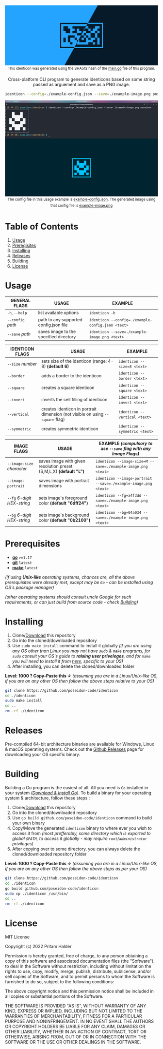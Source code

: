 <div align="center">

![identicon](./identicon.jpg)
<sup>This identicon was generated using the SHA512 hash of the [main.go](./main.go) file of this program.</sup>

Cross-platform CLI program to generate identicons based on some string passed as arguement and save as a PNG image.

```sh
identicon --config=./example-config.json --save=./example-image.png poseidon
```

![identicon-usage](./identicon-usage.jpg)
<sup>The config file in this usage example is [example-config.json](./example-config.json). The generated image using that config file is [example-image.png](./example-image.png)</sup>

</div>

# Table of Contents

1. [Usage](#usage)
2. [Prereqisites](#prerequisites)
3. [Installing](#installing)
4. [Releases](#releases)
5. [Building](#building)
6. [License](#license)

# Usage

| GENERAL FLAGS     | USAGE                                  | EXAMPLE                                           |
| ----------------- | -------------------------------------- | ------------------------------------------------- |
| `-h`, `--help`    | list available options                 | `identicon -h`                                    |
| `--config` _path_ | path to any supported config.json file | `identicon --config=./example-config.json <text>` |
| `--save` _path_   | saves image to the specified directory | `identicon --save=./example-image.png <text>`     |

| IDENTICON FLAGS   | USAGE                                                                          | EXAMPLE                        |
| ----------------- | ------------------------------------------------------------------------------ | ------------------------------ |
| `--size` _number_ | sets size of the identicon (range: 4-8) **(default 6)**                        | `identicon --size=8 <text>`    |
| `--border`        | adds a border to the identicon                                                 | `identicon --border <text>`    |
| `--square`        | creates a square identicon                                                     | `identicon --square <text>`    |
| `--invert`        | inverts the cell filling of identicon                                          | `identicon --invert <text>`    |
| `--vertical`      | creates identicon in portrait dimension (not visible on using `--square` flag) | `identicon --vertical <text>`  |
| `--symmetric`     | creates symmetric identicon                                                    | `identicon --symmetric <text>` |

| IMAGE FLAGS                 | USAGE                                                                | EXAMPLE _(compulsory to use `--save` flag with any Image Flags)_ |
| --------------------------- | -------------------------------------------------------------------- | ---------------------------------------------------------------- |
| `--image-size` _character_  | saves image with given resolution preset (S,M,L,X) **(default "L")** | `identicon --image-size=M --save=./example-image.png <text>`     |
| `--image-portrait`          | saves image with portrait dimensions                                 | `identicon --image-portrait --save=./example-image.png <text>`   |
| `--fg` _6-digit HEX-string_ | sets image's foreground color **(default "6dff24")**                 | `identicon --fg=a4f3dd --save=./example-image.png <text>`        |
| `--bg` _6-digit HEX-string_ | sets image's background color **(default "0b2100")**                 | `identicon --bg=04a034 --save=./example-image.png <text>`        |

# Prerequisites

-   [**go**](https://go.dev/) `>=1.17`
-   [**git**](https://git-scm.com/) `latest`
-   [**make**](https://www.gnu.org/software/make/) `latest`

_(if using **Unix-like** operating systems, chances are, all the above prerequisites were already met, except may be `Go` - can be installed using OS's package manager)_

_(other operating systems should consult uncle Google for such requirements, or can just build from source code - check [Building](#building))_

# Installing

1. Clone/[Download](https://github.com/poseidon-code/identicon/archive/refs/heads/main.zip) this repository
2. Go into the cloned/downloaded repository
3. Use `sudo make install` command to install it globally _(if you are using any OS other than Linux you may not have `sudo` & `make` programs, for `sudo` consult your OS's guide to **raising user priveleges**, and for `make` you will need to install it from [here](https://www.gnu.org/software/make/), specific to your OS)_
4. After installing, you can delete the cloned/downloaded folder

**Level: 1000 ? Copy-Paste this &darr;**
_(assuming you are in a Linux/Unix-like OS, if you are on any other OS then follow the above steps relative to your OS)_

```sh
git clone https://github.com/poseidon-code/identicon
cd ./identicon
sudo make install
cd ..
rm -rf ./identicon
```

# Releases

Pre-compiled 64-bit architecture binaries are available for Windows, Linux & macOS operating systems. Check out the [Github Releases](https://github.com/poseidon-code/identicon/releases) page for downloading your OS specific binary.

# Building

Building a Go program is the easiest of all. All you need is `Go` installed in your system _([Download & Install Go](https://go.dev/))_. To build a binary for your operating system & architecture, follow these steps :

1. Clone/[Download](https://github.com/poseidon-code/identicon/archive/refs/heads/main.zip) this repository
2. Go into the cloned/downloaded repository
3. Use `go build github.com/poseidon-code/identicon` command to build your own binary
4. Copy/Move the generated `identicon` binary to where ever you wish to access it from _(most prefferably, some directory which is exported to global `$PATH`, to access it globally - may require `root`/`administrator` privileges)_
5. After copying over to some directory, you can always delete the cloned/downloaded repository folder

**Level: 1000 ? Copy-Paste this &darr;**
_(assuming you are in a Linux/Unix-like OS, if you are on any other OS then follow the above steps as per your OS)_

```sh
git clone https://github.com/poseidon-code/identicon
cd ./identicon
go build github.com/poseidon-code/identicon
sudo cp ./identicon /usr/bin/
cd ..
rm -rf ./identicon
```

# License

MIT License

Copyright (c) 2022 Pritam Halder

Permission is hereby granted, free of charge, to any person obtaining a copy
of this software and associated documentation files (the "Software"), to deal
in the Software without restriction, including without limitation the rights
to use, copy, modify, merge, publish, distribute, sublicense, and/or sell
copies of the Software, and to permit persons to whom the Software is
furnished to do so, subject to the following conditions:

The above copyright notice and this permission notice shall be included in all
copies or substantial portions of the Software.

THE SOFTWARE IS PROVIDED "AS IS", WITHOUT WARRANTY OF ANY KIND, EXPRESS OR
IMPLIED, INCLUDING BUT NOT LIMITED TO THE WARRANTIES OF MERCHANTABILITY,
FITNESS FOR A PARTICULAR PURPOSE AND NONINFRINGEMENT. IN NO EVENT SHALL THE
AUTHORS OR COPYRIGHT HOLDERS BE LIABLE FOR ANY CLAIM, DAMAGES OR OTHER
LIABILITY, WHETHER IN AN ACTION OF CONTRACT, TORT OR OTHERWISE, ARISING FROM,
OUT OF OR IN CONNECTION WITH THE SOFTWARE OR THE USE OR OTHER DEALINGS IN THE
SOFTWARE.
